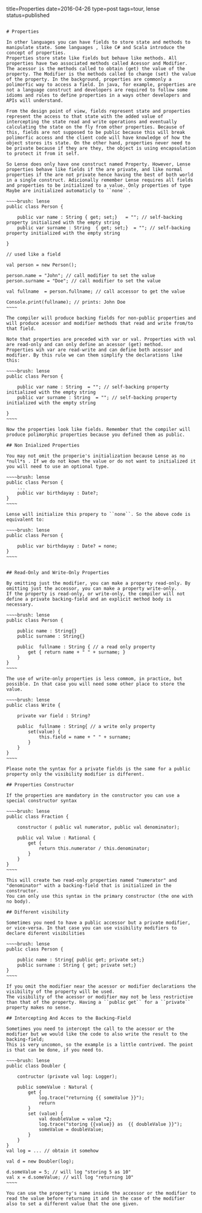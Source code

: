 title=Properties
date=2016-04-26
type=post
tags=tour, lense
status=published
~~~~~~

# Properties

In other languages you can have fields to store state and methods to manipulate state. Some languages , like C# and Scala introduce the concept of properties.
Properties store state like fields but behave like methods. All properties have two associated methods called Acessor and Modifier. The acessor is the methods called to obtain (get) the value of the property. The Modifier is the methods called to change (set) the value of the property. In the background, properties are commonly a polimorfic way to access a field. In java, for example, properties are not a language construct and developers are required to follow some idioms and rules to define properties in a ways other developers and APIs will understand.
 
From the design point of view, fields represent state and properties represent the access to that state with the added value of intercepting the state read and write operations and eventually calculating the state on the fly from other properties. Because of this, fields are not supposed to be public because this will break polimorfic access and the client code will have knowledge of how the object stores its state. On the other hand, properties never need to be private because if they are they, the object is using encapsulation to protect it from it self. 

So Lense does only have one construct named Property. However, Lense properties behave like fields if the are private, and like normal properties if the are not private hence having the best of both world in a single construct. Adicionally remember Lense requires all fields and properties to be initialized to a value. Only properties of type Maybe are initialized automaticly to ``none``.
 
~~~~brush: lense
public class Person {

	public var name : String { get; set;}   = ""; // self-backing property initialized with the empty string
	public var surname : String  { get; set;}  = ""; // self-backing property initialized with the empty string
	
}

// used like a field

val person = new Person();

person.name = "John"; // call modifier to set the value
person.surname = "Doe"; // call modifier to set the value

val fullname  = person.fullname; // call accessor to get the value

Console.print(fullname); // prints: John Doe
~~~~

The compiler will produce backing fields for non-public properties and will produce acessor and modifier methods that read and write from/to that field.

Note that properties are preceded with var or val. Properties with val are read-only and can only define an acessor (get) method. 
Properties wih var are read-write and can define both acessor and modifier. By this rule we can them simplify the declarations like this:

~~~~brush: lense
public class Person {

	public var name : String  = ""; // self-backing property initialized with the empty string
	public var surname : String  = ""; // self-backing property initialized with the empty string
	
}
~~~~

Now the properties look like fields. Remember that the compiler will produce polimorphic properties because you defined them as public.

## Non Inialized Properties

You may not omit the properie's initialization because Lense as no *null*s . If we do not kown the value or do not want to initialized it you will need to use an optional type.

~~~~brush: lense
public class Person {
    ... 
	public var birthdayay : Date?;
}
~~~~

Lense will initialize this propery to ``none``. So the above code is equivalent to:

~~~~brush: lense
public class Person {

	public var birthdayay : Date? = none;
}
~~~~


## Read-Only and Write-Only Properties

By omitting just the modifier, you can make a property read-only. By omitting just the accessor, you can make a property write-only. 
If the property is read-only, or write-only, the compiler will not define a private backing-field and an explicit method body is necessary.

~~~~brush: lense
public class Person {

	public name : String{}
	public surname : String{}
	
	public  fullname : String { // a read only property
		get { return name + " " + surname; }
	}
}
~~~~

The use of write-only properties is less commom, in practice, but possible. In that case you will need some other place to store the value.

~~~~brush: lense
public class Write {

	private var field : String?

	public  fullname : String{ // a write only property
		set(value) { 
			this.field = name + " " + surname; 
		}
	}
}
~~~~

Please note the syntax for a private fields is the same for a public property only the visibility modifier is different.

## Properties Constructor

If the properties are mandatory in the constructor you can use a special constructor syntax

~~~~brush: lense
public class Fraction {

	constructor ( public val numerator, public val denominator);
	
	public val Value : Rational {
		get {
			return this.numerator / this.denominator;
		}
	}
}
~~~~

This will create two read-only properties named "numerator" and "denominator" with a backing-field that is initialized in the constructor. 
You can only use this syntax in the primary constructor (the one with no body).

## Different visibility

Sometimes you need to have a public accessor but a private modifier, or vice-versa. In that case you can use visibility modifiers to declare diferent visibilities

~~~~brush: lense
public class Person {

	public name : String{ public get; private set;}
	public surname : String { get; private set;}
}
~~~~

If you omit the modifier near the acessor or modifier declarations the visibility of the property will be used.
The visibility of the acessor or modifier may not be less restrictive than that of the property. Having a ``public get`` for a ``private`` property makes no sense. 

## Intercepting And Acces to the Backing-Field 

Sometimes you need to intercept the call to the acessor or the modifier but we would like the code to also write the result to the backing-field;
This is very uncomon, so the example is a little contrived. The point is that can be done, if you need to.

~~~~brush: lense
public class Doubler {
	
	contructor (private val log: Logger);

	public someValue : Natural {
		get {
			log.trace("returning {{ someValue }}");
			return 
		}
		set (value) {
			val doubleValue = value *2;
			log.trace("storing {{value}} as  {{ doubleValue }}");
			someValue = doubleValue;
		}
	}
}
val log = ... // obtain it somehow

val d = new Doubler(log); 

d.someValue = 5; // will log "storing 5 as 10"
val x = d.someValue; // will log "returning 10"
~~~~

You can use the property's name inside the accessor or the modifier to read the value before returning it and in the case of the modifier also to set a different value that the one given.
